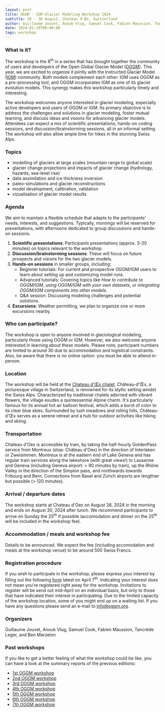 ```yaml
---
layout: post
title: OGGM - IGM Glacier Modeling Workshop 2024
subtitle: 26 - 30 August, Chateau d'Œx, Switzerland
author: Guillaume Jouvet, Anouk Vlug, Samuel Cook, Fabien Maussion, Tancrède Leger, and Ben Marzeion
date: 2024-01-19T00:00:00
tags: workshop
---
```


### What is it?

The workshop is the 8<sup>th</sup> in a series that has brought together the community of users and developers of the Open Global Glacier Model ([OGGM](https://oggm.org/)). This year, we are excited to organize it jointly with the Instructed Glacier Model ([IGM](https://github.com/jouvetg/igm)) community. Both models complement each other: IGM uses OGGM as a pre-processing tool, and OGGM incorporates IGM as one of its glacier evolution models. This synergy makes this workshop particularly timely and interesting.

The workshop welcomes anyone interested in glacier modeling, especially active developers and users of OGGM or IGM. Its primary objective is to address the challenges and solutions in glacier modeling, foster mutual learning, and discuss ideas and visions for advancing glacier models. Attendees can expect a mix of scientific presentations, hands-on coding sessions, and discussion/brainstorming sessions, all in an informal setting. The workshop will also allow ample time for hikes in the stunning Swiss Alps.

### Topics

- modelling of glaciers at large scales (mountain range to global scale)
- glacier change projections and impacts of glacier change (hydrology, hazards, sea-level rise)
- data assimilation and ice thickness inversion
- paleo-simulations and glacier reconstructions
- model development, calibration, validation
- vizualisation of glacier model results

### Agenda

We aim to maintain a flexible schedule that adapts to the participants' needs, interests, and suggestions. Typically, mornings will be reserved for presentations, with afternoons dedicated to group discussions and hands-on sessions.

1. <b>Scientific presentations</b>: Participants presentations (approx. 5-20 minutes) on topics relevant to the workshop.
3. <b>Discussion/brainstorming sessions</b>: These will focus on future prospects and visions for the two glacier models.
4. <b>Hands-on sessions</b> in smaller groups, including:
    - Beginner tutorials: For current and prospective OGGM/IGM users to learn about setting up and customizing model runs.
    - Advanced tutorials: Covering topics like <i>How to contribute to OGGM/IGM</i>, <i>using OGGM/IGM with your own datasets</i>, or <i>integrating OGGM/IGM components into other models</i>.
    - Q&A session: Discussing modeling challenges and potential solutions.
5.  <b>Excursions</b>: Weather permitting, we plan to organize one or more excursions nearby.

### Who can participate?

The workshop is open to anyone involved in glaciological modeling, particularly those using OGGM or IGM. However, we also welcome anyone interested in learning about these models. Please note, participant numbers are limited to around 30 due to accommodation and logistical constraints. Also, be aware that there is no online option: you must be able to attend in-person.

### Location

The workshop will be held at the [Chateau d'Œx chalet](https://fr.vieuxchalet.ch). Château-d'Œx, a picturesque village in Switzerland, is renowned for its idyllic setting amidst the Swiss Alps. Characterized by traditional chalets adorned with vibrant flowers, the village exudes a quintessential Alpine charm. It's particularly famous for its annual hot air balloon festival, which adds a burst of color to its clear blue skies. Surrounded by lush meadows and rolling hills, Château-d'Œx serves as a serene retreat and a hub for outdoor activities like hiking and skiing.

### Transportation

Chateau d'Oex is accessible by train, by taking the half-hourly GoldenPass service from Montreux (stop: Château d'Oex) in the direction of Interlaken or Zweisimmen. Montreux is at the eastern end of Lake Geneva and has regular train services along the lakeshore (with great views!) to Lausanne and Geneva (including Geneva airport: < 90 minutes by train), up the Rhône Valley in the direction of the Simplon pass, and northwards towards Fribourg and Bern. Connections from Basel and Zürich airports are lengthier but possible (> 120 minutes).

### Arrival / departure dates

The workshop starts at Chateau d'Oex on August 26, 2024 in the morning and ends on August 30, 2024 after lunch. We recommend participants to arrive on Sunday the 25<sup>th</sup> if possible (accomodation and dinner on the 25<sup>th</sup> will be included in the workshop fee).

### Accommodation / meals and workshop fee

Details to be announced. We expect the fee (including accomodation and meals at the workshop venue) to be around 500 Swiss Francs.

### Registration procedure

If you wish to participate in the workshop, please express your interest by filling out the following [form]() latest on April 7<sup>th</sup>. 
Indicating your interest does not mean you’re registered right away for the workshop. Invitations to register will be send out mid-April 
on an individual basis, but only to those that have indicated their interest in participating. Due to the limited capacity of the workshop 
location, some of you might end up on a waiting list. If you have any questions please send an e-mail to info@oggm.org.

### Organizers

Guillaume Jouvet, Anouk Vlug, Samuel Cook, Fabien Maussion, Tancrède Leger, and Ben Marzeion

### Past workshops

If you like to get a better feeling of what the workshop could be like,
you can have a look at the summary reports of the previous editions:

- <u> <a href="{{ site.url }}/2016/02/11/1st-oggm-worshop-summary/"> 1st OGGM workshop </a> </u>
- <u> <a href="{{ site.url }}/2017/04/03/2nd-oggm-worshop-summary/"> 2nd OGGM workshop </a> </u>
- <u> <a href="{{ site.url }}/2018/06/29/3nd-oggm-worshop-summary/"> 3rd OGGM workshop </a> </u>
- <u> <a href="{{ site.url }}/2019/06/21/4st-oggm-worshop-summary/"> 4th OGGM workshop </a> </u>
- <u> <a href="{{ site.url }}/2021/10/12/5th-oggm-worshop-summary/"> 5th OGGM workshop </a> </u>
- <u> <a href="{{ site.url }}/2022/11/20/6st-oggm-worshop-summary/"> 6th OGGM workshop </a> </u>
- <u> <a href="{{ site.url }}/2023/09/07/7th-oggm-worshop-summary/"> 7th OGGM workshop </a> </u>
